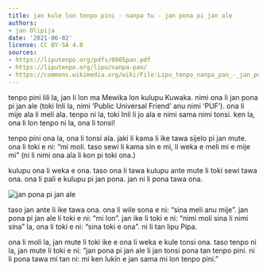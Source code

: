 ```yaml
---
title: jan kule lon tenpo pini - nanpa tu - jan pona pi jan ale
authors:
- jan Olipija
date: '2021-06-02'
license: CC BY-SA 4.0
sources:
- https://liputenpo.org/pdfs/0005pan.pdf
- https://liputenpo.org/lipu/nanpa-pan/
- https://commons.wikimedia.org/wiki/File:Lipu_tenpo_nanpa_pan_-_jan_pona_pi_jan_ale.png
---
```


tenpo pini lili la, jan li lon ma Mewika lon kulupu Kuwaka. nimi ona li jan pona pi jan ale (toki Inli la, nimi ‘Public Universal Friend’ anu nimi ‘PUF’). ona li mije ala li meli ala. tenpo ni la, toki Inli li jo ala e nimi sama nimi tonsi. ken la, ona li lon tenpo ni la, ona li tonsi!

tenpo pini ona la, ona li tonsi ala. jaki li kama li ike tawa sijelo pi jan mute. ona li toki e ni: “mi moli. taso sewi li kama sin e mi, li weka e meli mi e mije mi” (ni li nimi ona ala li kon pi toki ona.)

kulupu ona li weka e ona. taso ona li tawa kulupu ante mute li toki sewi tawa ona. ona li pali e kulupu pi jan pona. jan ni li pona tawa ona.

![jan pona pi jan ale](https://upload.wikimedia.org/wikipedia/commons/a/a9/Lipu_tenpo_nanpa_pan_-_jan_pona_pi_jan_ale.png)

taso jan ante li ike tawa ona. ona li wile sona e ni: “sina meli anu mije”. jan pona pi jan ale li toki e ni: “mi lon”. jan ike li toki e ni: “nimi moli sina li nimi sina” la, ona li toki e ni: “sina toki e ona”. ni li tan lipu Pipa.

ona li moli la, jan mute li toki ike e ona li weka e kule tonsi ona. taso tenpo ni la, jan mute li toki e ni: “jan pona pi jan ale li jan tonsi pona tan tenpo pini. ni li pona tawa mi tan ni: mi ken lukin e jan sama mi lon tenpo pini.”